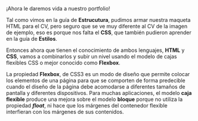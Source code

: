 ¡Ahora le daremos vida a nuestro portfolio!

Tal como vimos en la guía de **Estrucutura**, pudimos armar nuestra maqueta HTML para el CV, pero seguro que se ve muy diferente al CV de la imagen de ejemplo, eso es porque nos falta el **CSS**, que también pudieron aprender en la guía de **Estilos**.

Entonces ahora que tienen el conocimiento de ambos lenguajes, **HTML** y **CSS**, vamos a combinarlos y subir un nivel usando el modelo de cajas flexibles CSS o mejor conocido como **Flexbox**.

La propiedad **Flexbox**, de CSS3 es un modo de diseño que permite colocar los elementos de una página para que se comporten de forma predecible cuando el diseño de la página debe acomodarse a diferentes tamaños de pantalla y diferentes dispositivos. Para muchas aplicaciones, el modelo **caja flexible** produce una mejora sobre el modelo **bloque** porque no utiliza la propiedad **_float_**, ni hace que los márgenes del contenedor flexible interfieran con los márgenes de sus contenidos.

